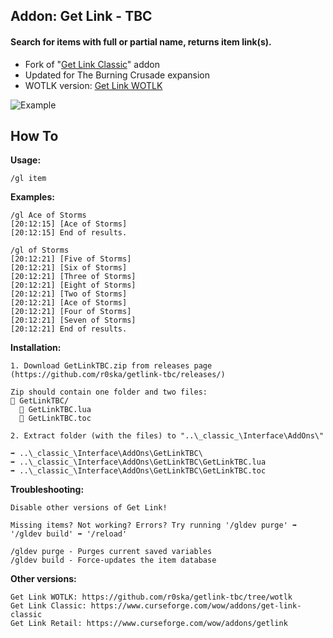 ## Addon: Get Link - TBC
#### Search for items with full or partial name, returns item link(s).
- Fork of "[Get Link Classic](https://github.com/vxjt/getlink)" addon
- Updated for The Burning Crusade expansion
- WOTLK version: [Get Link WOTLK](https://github.com/r0ska/getlink-tbc/tree/wotlk)

![Example](https://i.imgur.com/ydjzZNk.png)
  
## How To
**Usage:**
```
/gl item
```

**Examples:**
```
/gl Ace of Storms
[20:12:15] [Ace of Storms]
[20:12:15] End of results.

/gl of Storms
[20:12:21] [Five of Storms]
[20:12:21] [Six of Storms]
[20:12:21] [Three of Storms]
[20:12:21] [Eight of Storms]
[20:12:21] [Two of Storms]
[20:12:21] [Ace of Storms]
[20:12:21] [Four of Storms]
[20:12:21] [Seven of Storms]
[20:12:21] End of results.
```

**Installation:**
```
1. Download GetLinkTBC.zip from releases page (https://github.com/r0ska/getlink-tbc/releases/)

Zip should contain one folder and two files:
📁 GetLinkTBC/
  📜 GetLinkTBC.lua
  📜 GetLinkTBC.toc

2. Extract folder (with the files) to "..\_classic_\Interface\AddOns\"

➡️ ..\_classic_\Interface\AddOns\GetLinkTBC\
➡️ ..\_classic_\Interface\AddOns\GetLinkTBC\GetLinkTBC.lua
➡️ ..\_classic_\Interface\AddOns\GetLinkTBC\GetLinkTBC.toc
```

**Troubleshooting:**
```
Disable other versions of Get Link!

Missing items? Not working? Errors? Try running '/gldev purge' ➡️ '/gldev build' ➡️ '/reload'

/gldev purge - Purges current saved variables
/gldev build - Force-updates the item database
```

**Other versions:**
```
Get Link WOTLK: https://github.com/r0ska/getlink-tbc/tree/wotlk
Get Link Classic: https://www.curseforge.com/wow/addons/get-link-classic
Get Link Retail: https://www.curseforge.com/wow/addons/getlink
```
